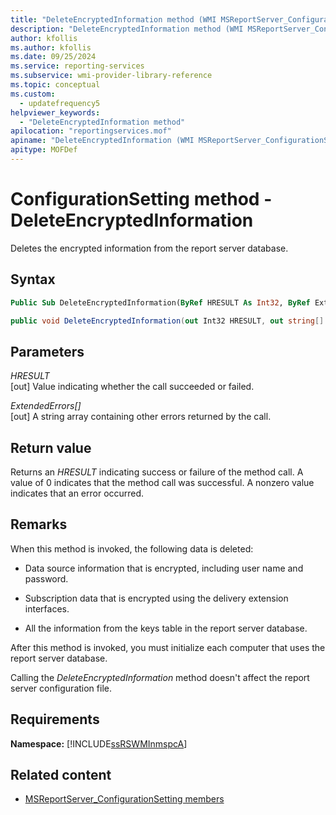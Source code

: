 ```yaml
---
title: "DeleteEncryptedInformation method (WMI MSReportServer_ConfigurationSetting)"
description: "DeleteEncryptedInformation method (WMI MSReportServer_ConfigurationSetting)"
author: kfollis
ms.author: kfollis
ms.date: 09/25/2024
ms.service: reporting-services
ms.subservice: wmi-provider-library-reference
ms.topic: conceptual
ms.custom:
  - updatefrequency5
helpviewer_keywords:
  - "DeleteEncryptedInformation method"
apilocation: "reportingservices.mof"
apiname: "DeleteEncryptedInformation (WMI MSReportServer_ConfigurationSetting Class)"
apitype: MOFDef
---
```

# ConfigurationSetting method - DeleteEncryptedInformation
  Deletes the encrypted information from the report server database.  
  
## Syntax  
  
```vb  
Public Sub DeleteEncryptedInformation(ByRef HRESULT As Int32, ByRef ExtendedErrors() As String)  
```  
  
```csharp  
public void DeleteEncryptedInformation(out Int32 HRESULT, out string[] ExtendedErrors);  
```  
  
## Parameters  
 *HRESULT*  
 [out] Value indicating whether the call succeeded or failed.  
  
 *ExtendedErrors[]*  
 [out] A string array containing other errors returned by the call.  
  
## Return value  
 Returns an *HRESULT* indicating success or failure of the method call. A value of 0 indicates that the method call was successful. A nonzero value indicates that an error occurred.  
  
## Remarks  
 When this method is invoked, the following data is deleted:  
  
-   Data source information that is encrypted, including user name and password.  
  
-   Subscription data that is encrypted using the delivery extension interfaces.  
  
-   All the information from the keys table in the report server database.  
  
 After this method is invoked, you must initialize each computer that uses the report server database.  
  
 Calling the *DeleteEncryptedInformation* method doesn't affect the report server configuration file.  
  
## Requirements  
 **Namespace:** [!INCLUDE[ssRSWMInmspcA](../../includes/ssrswminmspca-md.md)]  
  
## Related content

- [MSReportServer_ConfigurationSetting members](../../reporting-services/wmi-provider-library-reference/msreportserver-configurationsetting-members.md)
